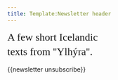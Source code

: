 ```yaml
---
title: Template:Newsletter header
---
```


<div>
<span style="font-family:Georgia;font-size:24px;line-height:1.4;">A few short Icelandic<br/>texts from ''Ylhýra''.</span>
</div>

{{newsletter unsubscribe}}